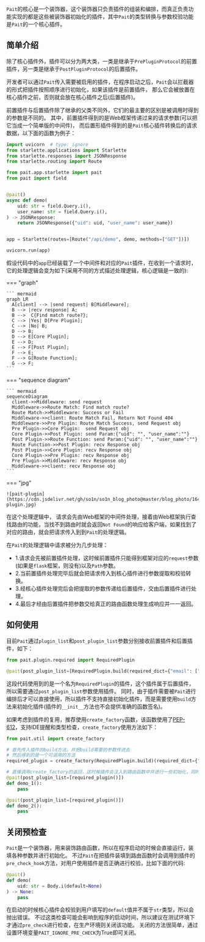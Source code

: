 `Pait`的核心是一个装饰器，这个装饰器只负责插件的组装和编排，而真正负责功能实现的都是这些被装饰器初始化的插件，其中`Pait`的类型转换与参数校验功能是`Pait`的一个核心插件。

## 简单介绍
除了核心插件外，插件可以分为两大类，一类是继承于`PrePluginProtocol`的前置插件，另一类是继承于`PostPluginProtocol`的后置插件。

开发者可以通过`Pait`传入需要被启用的插件，在程序启动之后，`Pait`会以拦截器的形式把插件按照顺序进行初始化，如果该插件是前置插件，
那么它会被放置在核心插件之前，否则就会放在核心插件之后(后置插件)。

前置插件与后置插件除了继承的父类不同外，它们的最主要的区别是被调用时得到的参数是不同的。
其中，前置插件得到的是Web框架传递过来的请求参数(可以把它当成一个简单版的中间件)，
而后置形插件得到的是`Pait`核心插件转换后的请求数据，以下面的函数为例子：
```Python
import uvicorn  # type: ignore
from starlette.applications import Starlette
from starlette.responses import JSONResponse
from starlette.routing import Route

from pait.app.starlette import pait
from pait import field


@pait()
async def demo(
    uid: str = field.Query.i(),
    user_name: str = field.Query.i(),
) -> JSONResponse:
    return JSONResponse({"uid": uid, "user_name": user_name})


app = Starlette(routes=[Route("/api/demo", demo, methods=["GET"])])

uvicorn.run(app)
```
假设代码中的`app`已经装载了一个中间件和对应的`Pait`插件，在收到一个请求时，它的处理逻辑会变为如下(采用不同的方式描述处理逻辑，核心逻辑是一致的):

=== "graph"

    ``` mermaid
    graph LR
      A[client] --> |send request| B[Middleware];
      B --> |recv response| A;
      B -->  C{Find match route?};
      C --> |Yes| D[Pre Plugin];
      C --> |No| B;
      D --> B;
      D --> E[Core Plugin];
      E --> D;
      E --> F[Post Plugin];
      F --> E;
      F --> G[Route Function];
      G --> F;
    ```

=== "sequence diagram"

    ``` mermaid
    sequenceDiagram
      client->>Middleware: send request
      Middleware->>Route Match: Find match route?
      Route Match->>Middleware: Success or Fail
      Middleware->>client: Route Match Fail, Return Not Found 404
      Middleware->>Pre Plugin: Route Match Success, send Request obj
      Pre Plugin->>Core Plugin:  send Request obj
      Core Plugin->>Post Plugin: send Param:{"uid": "", "user_name":""}
      Post Plugin->>Route Function: send Param:{"uid": "", "user_name":""}
      Route Function->>Post Plugin: recv Response obj
      Post Plugin->>Core Plugin: recv Response obj
      Core Plugin->>Pre Plugin: recv Response obj
      Pre Plugin->>Middleware: recv Response obj
      Middleware->>client: recv Response obj
    ```

=== "jpg"

    ![pait-plugin](https://cdn.jsdelivr.net/gh/so1n/so1n_blog_photo@master/blog_photo/1647762511992pait-plugin.jpg)

在这个处理逻辑中， 请求会先由Web框架的中间件处理，接着由Web框架执行查找路由的功能，当找不到路由时就会返回`Not Found`的响应给客户端，如果找到了对应的路由，就会把请求传入到到`Pait`的处理逻辑。

在`Pait`的处理逻辑中请求被分为几步处理：

- 1.请求会先被前置插件处理，这时候前置插件只能得到框架对应的`request`参数(如果是`flask`框架，则没有)以及`Path`参数。
- 2.当前置插件处理完毕后就会把请求传入到核心插件进行参数提取和校验转换。
- 3.经核心插件处理完后会把提取的参数传递给后置插件，交由后置插件进行处理。
- 4.最后才经由后置插件把参数交给真正的路由函数处理生成响应并一一返回。

## 如何使用
目前`Pait`通过`plugin_list`和`post_plugin_list`参数分别接收前置插件和后置插件，如下：
```Python
from pait.plugin.required import RequiredPlugin

@pait(post_plugin_list=[RequiredPlugin.build(required_dict={"email": ["username"]})])
```
这段代码使用到的是一个名为`RequiredPlugin`的插件，这个插件属于后置插件，所以需要通过`post_plugin_list`参数使用插件。
同时，由于插件需要被`Pait`进行编排后才可以直接使用，所以插件不支持直接初始化插件，而是需要使用`build`方法来初始化插件(插件的`__init__`方法也不会提供准确的函数签名)。

如果考虑到插件的复用，推荐使用`create_factory`函数，该函数使用了[PEP-612](https://peps.python.org/pep-0612/)，支持IDE提醒和类型检查，`create_factory`使用方法如下：
```Python
from pait.util import create_factory

# 首先传入插件的build方法，并把build需要的参数传进去
# 然后得到的是一个可调用的方法
required_plugin = create_factory(RequiredPlugin.build)(required_dict={"email": ["username"]})

# 直接调用create_factory的返回，这时候插件会注入到路由函数中并进行一些初始化，同时也不影响其它路由函数的使用
@pait(post_plugin_list=[required_plugin()])
def demo_1():
    pass

@pait(post_plugin_list=[required_plugin()])
def demo_2():
    pass
```

## 关闭预检查
`Pait`是一个装饰器，用来装饰路由函数，所以在程序启动的时候会直接运行，装填各种参数并进行初始化。
不过`Pait`在把插件装填到路由函数时会调用到插件的`pre_check_hook`方法，对用户使用插件是否正确进行校验，比如下面的代码:
```Python
@pait()
def demo(
    uid: str = Body.i(default=None)
) -> None:
    pass
```
在启动的时候核心插件会校验到用户填写的`default`值并不属于`str`类型，所以会抛出错误。
不过这类检查可能会影响到程序的启动时间，所以建议在测试环境下才通过`pre_check`进行检查，在生产环境则关闭该功能。
关闭的方法很简单，通过设置环境变量`PAIT_IGNORE_PRE_CHECK`为True即可关闭。
